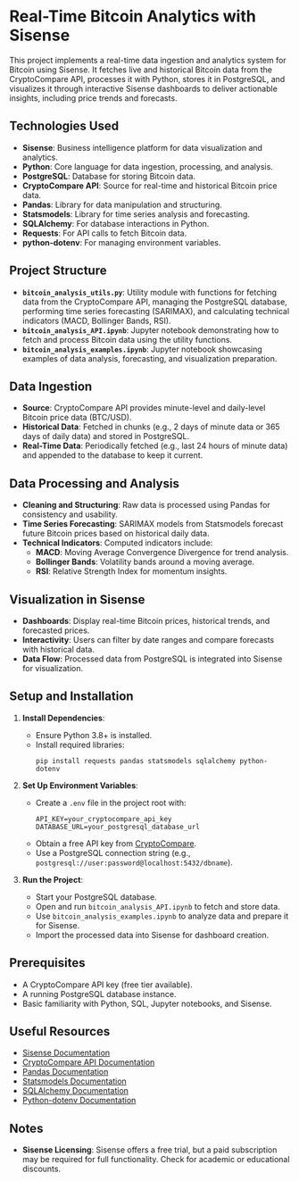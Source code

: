 # Real-Time Bitcoin Analytics with Sisense

This project implements a real-time data ingestion and analytics system for Bitcoin using Sisense. It fetches live and historical Bitcoin data from the CryptoCompare API, processes it with Python, stores it in PostgreSQL, and visualizes it through interactive Sisense dashboards to deliver actionable insights, including price trends and forecasts.

## Technologies Used

- **Sisense**: Business intelligence platform for data visualization and analytics.
- **Python**: Core language for data ingestion, processing, and analysis.
- **PostgreSQL**: Database for storing Bitcoin data.
- **CryptoCompare API**: Source for real-time and historical Bitcoin price data.
- **Pandas**: Library for data manipulation and structuring.
- **Statsmodels**: Library for time series analysis and forecasting.
- **SQLAlchemy**: For database interactions in Python.
- **Requests**: For API calls to fetch Bitcoin data.
- **python-dotenv**: For managing environment variables.

## Project Structure

- **`bitcoin_analysis_utils.py`**: Utility module with functions for fetching data from the CryptoCompare API, managing the PostgreSQL database, performing time series forecasting (SARIMAX), and calculating technical indicators (MACD, Bollinger Bands, RSI).
- **`bitcoin_analysis_API.ipynb`**: Jupyter notebook demonstrating how to fetch and process Bitcoin data using the utility functions.
- **`bitcoin_analysis_examples.ipynb`**: Jupyter notebook showcasing examples of data analysis, forecasting, and visualization preparation.

## Data Ingestion

- **Source**: CryptoCompare API provides minute-level and daily-level Bitcoin price data (BTC/USD).
- **Historical Data**: Fetched in chunks (e.g., 2 days of minute data or 365 days of daily data) and stored in PostgreSQL.
- **Real-Time Data**: Periodically fetched (e.g., last 24 hours of minute data) and appended to the database to keep it current.

## Data Processing and Analysis

- **Cleaning and Structuring**: Raw data is processed using Pandas for consistency and usability.
- **Time Series Forecasting**: SARIMAX models from Statsmodels forecast future Bitcoin prices based on historical daily data.
- **Technical Indicators**: Computed indicators include:
  - **MACD**: Moving Average Convergence Divergence for trend analysis.
  - **Bollinger Bands**: Volatility bands around a moving average.
  - **RSI**: Relative Strength Index for momentum insights.

## Visualization in Sisense

- **Dashboards**: Display real-time Bitcoin prices, historical trends, and forecasted prices.
- **Interactivity**: Users can filter by date ranges and compare forecasts with historical data.
- **Data Flow**: Processed data from PostgreSQL is integrated into Sisense for visualization.

## Setup and Installation

1. **Install Dependencies**:

   - Ensure Python 3.8+ is installed.
   - Install required libraries:
     ```
     pip install requests pandas statsmodels sqlalchemy python-dotenv
     ```

2. **Set Up Environment Variables**:

   - Create a `.env` file in the project root with:
     ```
     API_KEY=your_cryptocompare_api_key
     DATABASE_URL=your_postgresql_database_url
     ```
   - Obtain a free API key from [CryptoCompare](https://min-api.cryptocompare.com/).
   - Use a PostgreSQL connection string (e.g., `postgresql://user:password@localhost:5432/dbname`).

3. **Run the Project**:
   - Start your PostgreSQL database.
   - Open and run `bitcoin_analysis_API.ipynb` to fetch and store data.
   - Use `bitcoin_analysis_examples.ipynb` to analyze data and prepare it for Sisense.
   - Import the processed data into Sisense for dashboard creation.

## Prerequisites

- A CryptoCompare API key (free tier available).
- A running PostgreSQL database instance.
- Basic familiarity with Python, SQL, Jupyter notebooks, and Sisense.

## Useful Resources

- [Sisense Documentation](https://documentation.sisense.com/)
- [CryptoCompare API Documentation](https://min-api.cryptocompare.com/documentation)
- [Pandas Documentation](https://pandas.pydata.org/docs/)
- [Statsmodels Documentation](https://www.statsmodels.org/stable/index.html)
- [SQLAlchemy Documentation](https://docs.sqlalchemy.org/)
- [Python-dotenv Documentation](https://saurabh-kumar.com/python-dotenv/)

## Notes

- **Sisense Licensing**: Sisense offers a free trial, but a paid subscription may be required for full functionality. Check for academic or educational discounts.
